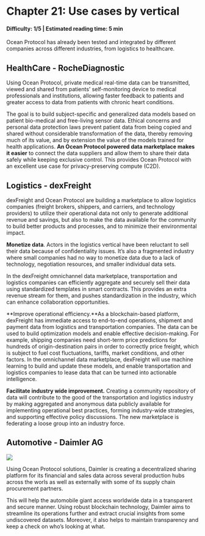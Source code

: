 # Chapter 21: Use cases by vertical
#### Difficulty: **1/5** \| Estimated reading time: **5 min**

<dialog character="mantaray">We’ve seen a lot of things in the depths of the Ocean.  Let’s see how Ocean Protocol has been implemented to solve real problems above sea level.</dialog>

Ocean Protocol has already been tested and integrated by different companies across different industries, from logistics to healthcare.

## HealthCare - RocheDiagnostic

Using Ocean Protocol, private medical real-time data can be transmitted, viewed and shared from patients’ self-monitoring device to medical professionals and institutions, allowing faster feedback to patients and greater access to data from patients with chronic heart conditions.

The goal is to build subject-specific and generalized data models based on patient bio-medical and free-living sensor data. Ethical concerns and personal data protection laws prevent patient data from being copied and shared without considerable transformation of the data, thereby removing much of its value, and by extension the value of the models trained for health applications. **An Ocean Protocol powered data marketplace makes it easier** to connect the data suppliers and allow them to share their data safely while keeping exclusive control. This provides Ocean Protocol with an excellent use case for privacy-preserving compute (C2D).

## Logistics - dexFreight

dexFreight and Ocean Protocol are building a marketplace to allow logistics companies (freight brokers, shippers, and carriers, and technology providers) to utilize their operational data not only to generate additional revenue and savings, but also to make the data available for the community to build better products and processes, and to minimize their environmental impact.

**Monetize data**. Actors in the logistics vertical have been reluctant to sell their data because of confidentiality issues. It’s also a fragmented industry where small companies had no way to monetize data due to a lack of technology, negotiation resources, and smaller individual data sets.

In the dexFreight omnichannel data marketplace, transportation and logistics companies can efficiently aggregate and securely sell their data using standardized templates in smart contracts. This provides an extra revenue stream for them, and pushes standardization in the industry, which can enhance collaboration opportunities.

**Improve operational efficiency.**As a blockchain-based platform, dexFreight has immediate access to end-to-end operations, shipment and payment data from logistics and transportation companies. The data can be used to build optimization models and enable effective decision-making. For example, shipping companies need short-term price predictions for hundreds of origin-destination pairs in order to correctly price freight, which is subject to fuel cost fluctuations, tariffs, market conditions, and other factors. In the omnichannel data marketplace, dexFreight will use machine learning to build and update these models, and enable transportation and logistics companies to lease data that can be turned into actionable intelligence.

**Facilitate industry wide improvement.** Creating a community repository of data will contribute to the good of the transportation and logistics industry by making aggregated and anonymous data publicly available for implementing operational best practices, forming industry-wide strategies, and supporting effective policy discussions. The new marketplace is federating a loose group into an industry force.

## Automotive - Daimler AG

<img src="/images/chapter21_0.png" />

Using Ocean Protocol solutions, Daimler is creating  a decentralized sharing platform for its financial and sales data across several production hubs across the worls as well as externally with some of its supply chain procurement partners.

This will help the automobile giant access worldwide data in a transparent and secure manner. Using robust blockchain technology, Daimler aims to streamline its operations further and extract crucial insights from some undiscovered datasets. Moreover, it also helps to maintain transparency and keep a check on who’s looking at what.
